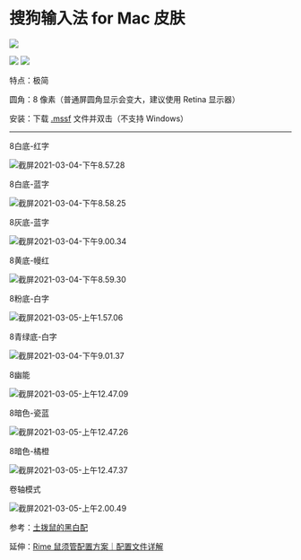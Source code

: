 # 搜狗输入法 for Mac 皮肤

![](https://i.loli.net/2021/04/18/pceklxJPHrzyZQO.png)

[![](https://img.shields.io/badge/Twitter-%E6%8E%A8%E7%89%B9-%231BA1F3)](https://twitter.com/yifangme) [![](https://img.shields.io/badge/Telegram-%E8%AE%A8%E8%AE%BA%E7%BE%A4-%2323A5E4)](https://t.me/shurufa1)

特点：极简

圆角：8 像素（普通屏圆角显示会变大，建议使用 Retina 显示器）

安装：下载 [.mssf](https://github.com/liuour/sogou/archive/main.zip) 文件并双击（不支持 Windows）

---

8白底-红字

![截屏2021-03-04-下午8.57.28](https://tvax3.sinaimg.cn/large/008eZBHKgy1go865hoia6j31ao04aq35.jpg)


8白底-蓝字

![截屏2021-03-04-下午8.58.25](https://tva2.sinaimg.cn/large/008eZBHKgy1go866mi07jj31ao04ajrl.jpg)


8灰底-蓝字

![截屏2021-03-04-下午9.00.34](https://tvax1.sinaimg.cn/large/008eZBHKgy1go868nnk6xj31ao04adg2.jpg)


8黄底-幔红

![截屏2021-03-04-下午8.59.30](https://tva1.sinaimg.cn/large/008eZBHKgy1go867lkm1aj31ao04awep.jpg)


8粉底-白字

![截屏2021-03-05-上午1.57.06](https://tvax2.sinaimg.cn/large/008eZBHKgy1go8eta0etij31ao04ejrl.jpg)


8青绿底-白字

![截屏2021-03-04-下午9.01.37](https://tva4.sinaimg.cn/large/008eZBHKgy1go86a6rxjgj31ao04a3yq.jpg)


8幽能

![截屏2021-03-05-上午12.47.09](https://tvax1.sinaimg.cn/large/008eZBHKgy1go8ct8eoofj31ao04et8x.jpg)


8暗色-瓷蓝

![截屏2021-03-05-上午12.47.26](https://tvax1.sinaimg.cn/large/008eZBHKgy1go8ctli9f1j31ao04e3yq.jpg)

8暗色-橘橙

![截屏2021-03-05-上午12.47.37](https://tva1.sinaimg.cn/large/008eZBHKgy1go8ctt6dkmj31ao04e3yq.jpg)


卷轴模式

![截屏2021-03-05-上午2.00.49](https://tva2.sinaimg.cn/large/008eZBHKgy1go8eya1zxgj31fv0iftc3.jpg)


参考：[土拨鼠的黑白配](https://pinyin.sogou.com/skins/detail/view/info/506543)

延伸：[Rime 鼠须管配置方案｜配置文件详解](https://github.com/liuour/rime)

